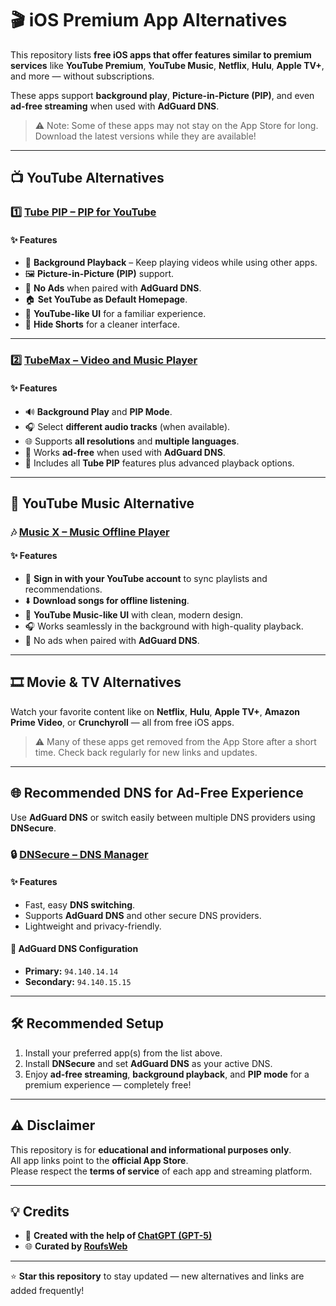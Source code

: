 # 🎬 iOS Premium App Alternatives

This repository lists **free iOS apps that offer features similar to premium services** like **YouTube Premium**, **YouTube Music**, **Netflix**, **Hulu**, **Apple TV+**, and more — without subscriptions.

These apps support **background play**, **Picture-in-Picture (PIP)**, and even **ad-free streaming** when used with **AdGuard DNS**.  

> ⚠️ Note: Some of these apps may not stay on the App Store for long. Download the latest versions while they are available!

---

## 📺 YouTube Alternatives

### **1️⃣ [Tube PIP – PIP for YouTube](https://apps.apple.com/us/app/tube-pip-pip-for-youtube/id6476895094)**

#### ✨ Features
- 🎥 **Background Playback** – Keep playing videos while using other apps.  
- 🖼️ **Picture-in-Picture (PIP)** support.  
- 🚫 **No Ads** when paired with **AdGuard DNS**.  
- 🏠 **Set YouTube as Default Homepage**.  
- 🎨 **YouTube-like UI** for a familiar experience.  
- 🙈 **Hide Shorts** for a cleaner interface.

---

### **2️⃣ [TubeMax – Video and Music Player](https://apps.apple.com/us/app/tubemax-video-and-music-player/id1634335563)**

#### ✨ Features
- 🔊 **Background Play** and **PIP Mode**.  
- 🎧 Select **different audio tracks** (when available).  
- 🌐 Supports **all resolutions** and **multiple languages**.  
- 🚫 Works **ad-free** when used with **AdGuard DNS**.  
- 🎥 Includes all **Tube PIP** features plus advanced playback options.

---

## 🎵 YouTube Music Alternative

### **🎶 [Music X – Music Offline Player](https://apps.apple.com/us/app/music-x-music-offline-player/id6752231606)**

#### ✨ Features
- 🔐 **Sign in with your YouTube account** to sync playlists and recommendations.  
- ⬇️ **Download songs for offline listening**.  
- 🎨 **YouTube Music-like UI** with clean, modern design.  
- 🎧 Works seamlessly in the background with high-quality playback.  
- 🚫 No ads when paired with **AdGuard DNS**.  

---

## 🎞️ Movie & TV Alternatives

Watch your favorite content like on **Netflix**, **Hulu**, **Apple TV+**, **Amazon Prime Video**, or **Crunchyroll** — all from free iOS apps.

> ⚠️ Many of these apps get removed from the App Store after a short time. Check back regularly for new links and updates.

---

## 🌐 Recommended DNS for Ad-Free Experience

Use **AdGuard DNS** or switch easily between multiple DNS providers using **DNSecure**.

### **🔒 [DNSecure – DNS Manager](https://apps.apple.com/us/app/dnsecure/id1533413232)**

#### ✨ Features
- Fast, easy **DNS switching**.  
- Supports **AdGuard DNS** and other secure DNS providers.  
- Lightweight and privacy-friendly.

#### 🧠 AdGuard DNS Configuration
- **Primary:** `94.140.14.14`  
- **Secondary:** `94.140.15.15`

---

## 🛠️ Recommended Setup

1. Install your preferred app(s) from the list above.  
2. Install **DNSecure** and set **AdGuard DNS** as your active DNS.  
3. Enjoy **ad-free streaming**, **background playback**, and **PIP mode** for a premium experience — completely free!

---

## ⚠️ Disclaimer

This repository is for **educational and informational purposes only**.  
All app links point to the **official App Store**.  
Please respect the **terms of service** of each app and streaming platform.

---

## 💡 Credits

- 🧠 **Created with the help of [ChatGPT (GPT-5)](https://chat.openai.com/)**  
- 🌐 **Curated by [RoufsWeb](https://github.com/RoufsWeb)**  

---

⭐ **Star this repository** to stay updated — new alternatives and links are added frequently!
